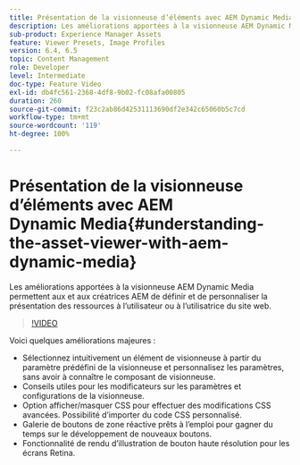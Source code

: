 ```yaml
---
title: Présentation de la visionneuse d’éléments avec AEM Dynamic Media
description: Les améliorations apportées à la visionneuse AEM Dynamic Media permettent aux et aux créatrices AEM de définir et de personnaliser la présentation des ressources à l’utilisateur ou à l’utilisatrice du site web.
sub-product: Experience Manager Assets
feature: Viewer Presets, Image Profiles
version: 6.4, 6.5
topic: Content Management
role: Developer
level: Intermediate
doc-type: Feature Video
exl-id: db4fc561-2368-4df8-9b02-fc08afa00805
duration: 260
source-git-commit: f23c2ab86d42531113690df2e342c65060b5c7cd
workflow-type: tm+mt
source-wordcount: '119'
ht-degree: 100%

---
```


# Présentation de la visionneuse d’éléments avec AEM Dynamic Media{#understanding-the-asset-viewer-with-aem-dynamic-media}

Les améliorations apportées à la visionneuse AEM Dynamic Media permettent aux et aux créatrices AEM de définir et de personnaliser la présentation des ressources à l’utilisateur ou à l’utilisatrice du site web.

>[!VIDEO](https://video.tv.adobe.com/v/17783?quality=12&learn=on)

Voici quelques améliorations majeures :

* Sélectionnez intuitivement un élément de visionneuse à partir du paramètre prédéfini de la visionneuse et personnalisez les paramètres, sans avoir à connaître le composant de visionneuse.
* Conseils utiles pour les modificateurs sur les paramètres et configurations de la visionneuse.
* Option afficher/masquer CSS pour effectuer des modifications CSS avancées. Possibilité d’importer du code CSS personnalisé.
* Galerie de boutons de zone réactive prêts à l’emploi pour gagner du temps sur le développement de nouveaux boutons.
* Fonctionnalité de rendu d’illustration de bouton haute résolution pour les écrans Retina.

